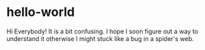 # hello-world

Hi Everybody!
It is a bit confusing. I hope I soon figure out a way to understand it otherwise I might stuck like a bug in a spider's web.
